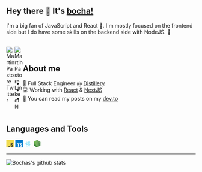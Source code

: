 ## Hey there 👋 It's [bocha!](https://bocha.dev)
I'm a big fan of JavaScript and React 💜.
I'm mostly focused on the frontend side but I do have some skills on the backend side with NodeJS. 🤙

<br/>

<a href="https://twitter.com/bochap_">
<img align="left" alt="Martin Pastore Twitter" width="22px" src="https://icongr.am/fontawesome/twitter.svg?size=128&color=70c8ff" />
</a>
<a href="https://linkedin.gonzalopozzo.com">
<img align="left" alt="Martin Pastore LinkedIN" width="22px" src="https://icongr.am/fontawesome/linkedin.svg?size=128&color=70c8ff" />
</a>

<br />


## About me

- 💼 Full Stack Engineer @ [Distillery](https://distillery.com)
- 💻 Working with [React](https://reactjs.org) & [NextJS](https://nextjs.org/)
- 📓 You can read my posts on my [dev.to](https://dev.to/martinpastore)

<br />

## Languages and Tools
<code><img height="20" src="https://raw.githubusercontent.com/github/explore/80688e429a7d4ef2fca1e82350fe8e3517d3494d/topics/javascript/javascript.png"></code>
<code><img height="20" src="https://raw.githubusercontent.com/github/explore/80688e429a7d4ef2fca1e82350fe8e3517d3494d/topics/typescript/typescript.png"></code>
<code><img height="20" src="https://raw.githubusercontent.com/github/explore/80688e429a7d4ef2fca1e82350fe8e3517d3494d/topics/react/react.png"></code>
<code><img height="20" src="https://raw.githubusercontent.com/github/explore/80688e429a7d4ef2fca1e82350fe8e3517d3494d/topics/nodejs/nodejs.png"></code>

---

![Bochas's github stats](https://github-readme-stats.vercel.app/api?username=martinpastore&show_icons=true&hide_border=true)
